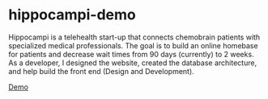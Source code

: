 # hippocampi-demo
Hippocampi is a telehealth start-up that connects chemobrain patients with specialized medical professionals. The goal is to build an online homebase for patients and decrease wait times from 90 days (currently) to 2 weeks. As a developer, I designed the website, created the database architecture, and help build the front end (Design and Development).

[Demo](https://drive.google.com/file/d/1Uyf6KkV7E0L-_7xLIcOVR8wCQOGwS2Op/view?usp=sharing)
